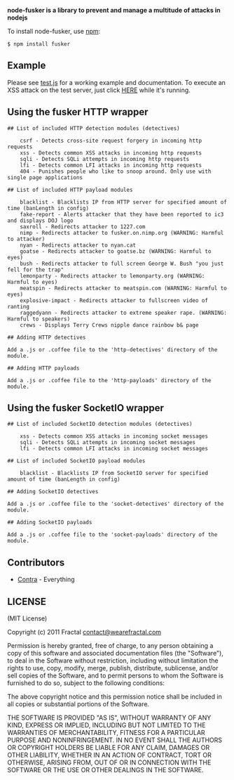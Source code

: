 **node-fusker is a library to prevent and manage a multitude of attacks in nodejs**

To install node-fusker, use [npm](http://github.com/isaacs/npm):

    $ npm install fusker

## Example

Please see [test.js](http://github.com/wearefractal/fusker/blob/master/example/test.js) for a working example and documentation.
To execute an XSS attack on the test server, just click [HERE](http://localhost:8080/index.html?wat=1%22%3E%3Cimg%20src=x) while it's running.

## Using the fusker HTTP wrapper
	## List of included HTTP detection modules (detectives)
	
		csrf - Detects cross-site request forgery in incoming http requests
		xss - Detects common XSS attacks in incoming http requests
		sqli - Detects SQLi attempts in incoming http requests
		lfi - Detects common LFI attacks in incoming http requests
		404 - Punishes people who like to snoop around. Only use with single page applications
		
	## List of included HTTP payload modules
	
		blacklist - Blacklists IP from HTTP server for specified amount of time (banLength in config)
		fake-report - Alerts attacker that they have been reported to ic3 and displays DOJ logo
		saxroll - Redirects attacker to 1227.com
		nimp - Redirects attacker to fusker.on.nimp.org (WARNING: Harmful to attacker)
		nyan - Redirects attacker to nyan.cat
		goatse - Redirects attacker to goatse.bz (WARNING: Harmful to eyes)
		bush - Redirects attacker to full screen George W. Bush "you just fell for the trap"
		lemonparty - Redirects attacker to lemonparty.org (WARNING: Harmful to eyes)
		meatspin - Redirects attacker to meatspin.com (WARNING: Harmful to eyes)
		explosive-impact - Redirects attacker to fullscreen video of ranting
		raggedyann - Redirects attacker to extreme speaker rape. (WARNING: Harmful to speakers)
		crews - Displays Terry Crews nipple dance rainbow b& page
	
	## Adding HTTP detectives
	
	Add a .js or .coffee file to the 'http-detectives' directory of the module.
		
	## Adding HTTP payloads
	
	Add a .js or .coffee file to the 'http-payloads' directory of the module.

## Using the fusker SocketIO wrapper
	## List of included SocketIO detection modules (detectives)
	
		xss - Detects common XSS attacks in incoming socket messages
		sqli - Detects SQLi attempts in incoming socket messages
		lfi - Detects common LFI attacks in incoming socket messages
		
	## List of included SocketIO payload modules
	
		blacklist - Blacklists IP from SocketIO server for specified amount of time (banLength in config)
	
	## Adding SocketIO detectives
	
	Add a .js or .coffee file to the 'socket-detectives' directory of the module.
		
	## Adding SocketIO payloads
	
	Add a .js or .coffee file to the 'socket-payloads' directory of the module.
	
## Contributors

- [Contra](https://github.com/Contra) - Everything

## LICENSE

(MIT License)

Copyright (c) 2011 Fractal <contact@wearefractal.com>

Permission is hereby granted, free of charge, to any person obtaining
a copy of this software and associated documentation files (the
"Software"), to deal in the Software without restriction, including
without limitation the rights to use, copy, modify, merge, publish,
distribute, sublicense, and/or sell copies of the Software, and to
permit persons to whom the Software is furnished to do so, subject to
the following conditions:

The above copyright notice and this permission notice shall be
included in all copies or substantial portions of the Software.

THE SOFTWARE IS PROVIDED "AS IS", WITHOUT WARRANTY OF ANY KIND,
EXPRESS OR IMPLIED, INCLUDING BUT NOT LIMITED TO THE WARRANTIES OF
MERCHANTABILITY, FITNESS FOR A PARTICULAR PURPOSE AND
NONINFRINGEMENT. IN NO EVENT SHALL THE AUTHORS OR COPYRIGHT HOLDERS BE
LIABLE FOR ANY CLAIM, DAMAGES OR OTHER LIABILITY, WHETHER IN AN ACTION
OF CONTRACT, TORT OR OTHERWISE, ARISING FROM, OUT OF OR IN CONNECTION
WITH THE SOFTWARE OR THE USE OR OTHER DEALINGS IN THE SOFTWARE.
